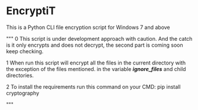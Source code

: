 # EncryptiT
This is a Python CLI file encryption script for Windows 7 and above

""" 
0 This script is under development approach with caution.
And the catch is it only encrypts and does not decrypt, 
the second part is coming soon keep checking.  

1 When run this script will encrypt all the files in the 
current directory with the exception of the files mentioned.
in the variable ***ignore_files*** and child directories.

2 To install the requirements run this command on your CMD: pip install cryptography

"""
